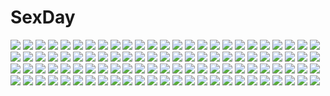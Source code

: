# SexDay
![](https://konachan.com/image/ee67af5f2f597e8e002a59decdfc760d/Konachan.com%20-%2024196%20black_lagoon%20gun%20hiroe_rei%20revy%20smoking%20weapon.jpg)
![](https://konachan.com/image/3c2fdf3dc65735ae44bd7e65f0058133/Konachan.com%20-%20177515%20ginko_%28mushishi%29%20mushishi%20sarnath%20smoking%20snow%20white_hair.jpg)
![](https://konachan.com/jpeg/bcb618c53622b9c7d2bcb36f7a0851f7/Konachan.com%20-%2018213%20school_rumble%20takano_akira%20transparent.jpg)
![](https://konachan.com/image/b02aa24536d004cf66884654e5de33b0/Konachan.com%20-%20154258%20gumi%20mayu_%28vocaloid%29%20rio_%28e2759%29%20vocaloid.jpg)
![](https://konachan.com/jpeg/e9179a089d5835d95d659dc48e945a35/Konachan.com%20-%20252980%20aqua_eyes%20blonde_hair%20blush%20breasts%20fingering%20game_cg%20green_eyes%20nipples%20purple_hair%20pussy%20thighhighs%20uncensored%20wanaca%20white%20winged_cloud.jpg)
![](https://konachan.com/image/a5be2137a9d1e4f357ced060f3ad996e/Konachan.com%20-%20225603%20aqua_eyes%20aqua_hair%20ass%20blush%20breasts%20corset%20dk_senie%20long_hair%20moon%20night%20no_bra%20sideboob%20sky%20stockings%20tears%20thighhighs%20topless%20twintails%20vocaloid.jpg)
![](https://konachan.com/image/6500e6b5740e39e135c3863fa1dca302/Konachan.com%20-%2042352%20katana%20konpaku_youmu%20saigyouji_yuyuko%20sword%20touhou%20weapon.jpg)
![](https://konachan.com/jpeg/9631d7394ed192621bfb120b4b5ac796/Konachan.com%20-%20243732%202girls%20apron%20blush%20brown_hair%20cake%20dress%20food%20fruit%20gamyuu_%28gamyu%29%20headdress%20maid%20orange_hair%20original%20pizza%20purple_eyes%20short_hair%20strawberry%20wink.jpg)
![](https://konachan.com/image/0db287ccc8f249fa60ac17fc1004217d/Konachan.com%20-%20261138%20anal%20anus%20ass%20breasts%20censored%20cum%20darkmaya%20fellatio%20fingering%20kneehighs%20necklace%20paizuri%20panties%20penis%20ponytail%20sex%20shirt%20skirt%20tie%20underwear%20urine.jpg)
![](https://konachan.com/image/0090ffee51b0048d5b4bcf6b44de29b7/Konachan.com%20-%20100658%202girls%20black_eyes%20black_hair%20blush%20breasts%20gray_hair%20long_hair%20original%20ponytail%20tears%20yuunagi_yuu.jpg)
![](https://konachan.com/image/95133bdd36f2c17ad9a9ee21737853c0/Konachan.com%20-%20144426%20alcot%20bodysuit%20breasts%20brown_eyes%20cleavage%20elbow_gloves%20game_cg%20gloves%20kamishiro_yuka%20long_hair%20naka_no_hito_nado_inai%20narumi_yuu%20red_hair%20skintight.jpg)
![](https://konachan.com/image/7b4fa2165326fcd6121cac9c8e955f4d/Konachan.com%20-%20132912%20blood%20dragon%20jinouga%20monster_hunter%20rained%20tagme%20urukususu%20weapon.jpg)
![](https://konachan.com/image/bdc6042ddef0a925b606a06245d0749d/Konachan.com%20-%2029246%20animal_ears%20littlewitch%20oyari_ashito.jpg)
![](https://konachan.com/jpeg/e7ad5fa1c930ac64b46238d5642817f2/Konachan.com%20-%20276900%20bed%20breast_hold%20breasts%20enosan_q%20fate_%28series%29%20fate_stay_night%20matou_sakura%20nude%20purple_eyes%20purple_hair.jpg)
![](https://konachan.com/image/9647d3c78f8fe584de7dc1ebac42beed/Konachan.com%20-%2031348%20amagahara_inaho%20favorite%20food%20game_cg%20happy_margaret%21%20kokonoka%20nishinomiya_shizuru%20rindou_saki.jpg)
![](https://konachan.com/jpeg/2bf47a496a0bdb95fbb44447ecf83af1/Konachan.com%20-%20265265%20boots%20breasts%20cake%20cleavage%20dress%20fire_emblem%20food%20long_hair%20necklace%20ponytail%20purple_eyes%20purple_hair%20signed%20thighhighs%20wanilmith.jpg)
![](https://konachan.com/image/d4c11f419ef67e5d7605b7060df7e858/Konachan.com%20-%20202046%20aqua_eyes%20brown_hair%20bubbles%20idolmaster%20idolmaster_cinderella_girls%20kneehighs%20long_hair%20school_uniform%20shibuya_rin%20skirt%20underwater%20uskumlu%20water.jpg)
![](https://konachan.com/image/6c2eb225bca6932a368079da0c265d78/Konachan.com%20-%2092262%20houjuu_nue%20touhou.jpg)
![](https://konachan.com/jpeg/1a832195fd80a3443319c448391e0562/Konachan.com%20-%2042719%20aisaka_taiga%20toradora.jpg)
![](https://konachan.com/jpeg/dcd7bd9254fad7e0dc7e785c2eac5aa1/Konachan.com%20-%20206153%20anus%20bed%20blush%20breasts%20ino%20m_no_violet%20morozu_mikouji%20nipples%20nude%20pussy%20pussy_juice%20spread_legs%20spread_pussy%20swindle%20twintails%20uncensored.jpg)
![](https://konachan.com/image/1a8399a6cf78195c70796bde7893c8c4/Konachan.com%20-%2036152%20macross%20macross_frontier%20male%20mecha%20ranka_lee%20saotome_alto.jpg)
![](https://konachan.com/jpeg/1f94501ffe83b56fa1f0bfbf615d136a/Konachan.com%20-%20136998%20blonde_hair%20building%20city%20clouds%20fate_zero%20fate_%28series%29%20gloves%20green_eyes%20moon%20motorcycle%20night%20saber%20sky%20stars%20sword%20weapon%20windtalker.jpg)
![](https://konachan.com/image/2b4dea64c0ba10d8f8c0431fca0d7107/Konachan.com%20-%20200439%20barefoot%20bed%20blush%20book%20chinese_clothes%20chinese_dress%20flowers%20jpeg_artifacts%20katsura_hinagiku%20long_hair%20petals%20pink_hair%20rose%20sunimu%20yellow_eyes.jpg)
![](https://konachan.com/image/fe4be9eb01dd0abd60d195069cc692a8/Konachan.com%20-%20155175%20anal%20barefoot%20breasts%20cum%20footjob%20gray_hair%20nipples%20original%20penis%20pointed_ears%20pussy%20uncensored.jpg)
![](https://konachan.com/image/b8393c2ea020d33889be654feb28f173/Konachan.com%20-%20279556%20aqua_eyes%20aqua_hair%20close%20hatsune_miku%20long_hair%20ojay%20twintails%20vocaloid.jpg)
![](https://konachan.com/jpeg/d02099bb533038db4bbb61280b34b24f/Konachan.com%20-%20267552%202girls%20black_hair%20blonde_hair%20blush%20dress%20headband%20loli%20long_hair%20nekotewi%20original%20panties%20ponytail%20red_eyes%20thighhighs%20underwear.jpg)
![](https://konachan.com/image/8fe1083b66530e8284f9fd2bdecc4cab/Konachan.com%20-%20126872%20bikini%20bow%20dress%20hat%20horns%20ibuki_suika%20konpaku_youmu%20mask%20myon%20saigyouji_yuyuko%20swimsuit%20touhou%20tsurukou_%28tksymkw%29%20weapon.jpg)
![](https://konachan.com/jpeg/d8a15f5afadc61f14f6aaa43b4c16562/Konachan.com%20-%20262346%20barefoot%20black_hair%20breasts%20censored%20cunnilingus%20ginhaha%20green_eyes%20headband%20horns%20long_hair%20male%20nipples%20nude%20penis%20pink_hair%20short_hair%20zero_two.jpg)
![](https://konachan.com/jpeg/2b4d5984bae69c9eba33c9c6208c0f95/Konachan.com%20-%20137942%20game_cg%20himegi_ageha%20kono_oozora_ni_tsubasa_wo_hirogete%20short_hair.jpg)
![](https://konachan.com/image/cf679c981f10e39e6eb2a200cba7ad66/Konachan.com%20-%20267675%20aqua_eyes%20barefoot%20blush%20bodysuit%20breasts%20demon%20drink%20fate_%28series%29%20hamadamiku01%20horns%20navel%20purple_hair%20sake%20short_hair%20spread_legs%20umbrella.jpg)
![](https://konachan.com/image/b141bb44cba4a34bf38886cd9d60b7b0/Konachan.com%20-%20101891%20elpinoy%20japanese_clothes%20katana%20mecha%20sword%20weapon.jpg)
![](https://konachan.com/image/51855d35a62c164d9850174249ff912e/Konachan.com%20-%20173455%20blue_eyes%20daidou_%28demitasse%29%20elbow_gloves%20gloves%20long_hair%20megurine_luka%20navel%20pink_hair%20thighhighs%20umbrella%20vocaloid.jpg)
![](https://konachan.com/image/2fe9207b8c36edc12f410ed83d98634a/Konachan.com%20-%20212545%20animal%20bird%20black_eyes%20black_hair%20blush%20brown_hair%20cat_smile%20flat_chest%20flowers%20green_eyes%20green_hair%20group%20loli%20male%20ryuu32%20torii%20vampire%20yukata.jpg)
![](https://konachan.com/jpeg/97a91317602e28af324fdd41a691dbee/Konachan.com%20-%20102189%20blonde_hair%20blue_eyes%20breast_grab%20breasts%20censored%20game_cg%20gray_hair%20long_hair%20maid%20nipples%20penis%20pussy%20pussy_juice%20renai_saimin%20sex%20thighhighs.jpg)
![](https://konachan.com/jpeg/e4eda7fcb75cba501d17535e11a6c29f/Konachan.com%20-%20301038%202girls%20black_hair%20blonde_hair%20blush%20cape%20fate_%28series%29%20gradient%20hat%20illyasviel_von_einzbern%20long_hair%20miyu_edelfelt%20nasii%20red_eyes%20snow%20yellow_eyes.jpg)
![](https://konachan.com/image/8629c7a719f9ae7ba289f930e44cd666/Konachan.com%20-%2019973%20angel%20blue%20blue_eyes%20candy%20dress%20ribbons%20sakurazawa_izumi%20short_hair%20vector%20wings.jpg)
![](https://konachan.com/image/ffde30866997ade13ab2f4bc4863a40e/Konachan.com%20-%20142883%20loli%20marui_mitsuba%20mitsudomoe%20pink%20zettai_ryouiki.jpg)
![](https://konachan.com/image/aed6b1713dd18bdbce81cd647a2c34c6/Konachan.com%20-%20236660%20ass%20boots%20breasts%20brown_eyes%20brown_hair%20dressing%20elbow_gloves%20erect_nipples%20gloves%20long_hair%20luse_maonang%20panties%20thighhighs%20tie%20twintails%20underwear.jpg)
![](https://konachan.com/jpeg/d6e77613caa0f51b493ac4f67b76d52b/Konachan.com%20-%2076638%20hatsune_miku%20kasane_teto%20rojiko%20twintails%20utau%20vocaloid.jpg)
![](https://konachan.com/image/f472111a70c68313e0f2ef2f00d64d77/Konachan.com%20-%20226496%20aqua_eyes%20blush%20bra%20breasts%20cameltoe%20game_cg%20kobuichi%20long_hair%20navel%20open_shirt%20panties%20senren_banka%20twintails%20underwear%20white_hair%20yukata%20yuzusoft.jpg)
![](https://konachan.com/jpeg/d2410dcb7f3a68954640caf674f612e7/Konachan.com%20-%2060292%20dark%20hatsune_miku%20vocaloid.jpg)
![](https://konachan.com/image/9d60845a2b12f27aac293a3e92278615/Konachan.com%20-%2046401%202girls%20alice_margatroid%20blonde_hair%20green_eyes%20hat%20jpeg_artifacts%20kirisame_marisa%20long_hair%20ribbons%20short_hair%20touhou%20witch%20yellow_eyes.jpg)
![](https://konachan.com/image/e85cfbda945df7f7d1d899cdba464812/Konachan.com%20-%2047138%20animal_ears%20gray_hair%20hat%20inubashiri_momiji%20japanese_clothes%20red_eyes%20short_hair%20tears%20touhou%20wolfgirl.jpg)
![](https://konachan.com/jpeg/81d66ed0489b1c5b07c3c645acbf6829/Konachan.com%20-%20257312%20animal%20anthropomorphism%20azur_lane%20blue_eyes%20bow%20clouds%20dress%20horns%20long_hair%20purple_hair%20sky%20tagme_%28artist%29%20unicorn_%28azur_lane%29%20wings.jpg)
![](https://konachan.com/image/41cc75a9e7ab7fcc10edbd5dda777591/Konachan.com%20-%20201935%20bed%20blonde_hair%20blue_eyes%20breasts%20crown%20garter_belt%20navel%20nipples%20panties%20princess_peach%20stockings%20super_mario%20thighhighs%20topless%20underwear.jpg)
![](https://konachan.com/jpeg/1e85f8db78d16b403bea1285c67092aa/Konachan.com%20-%20293042%20animal%20ayamy%20bat%20blush%20bow%20breasts%20cake%20cleavage%20food%20halloween%20hat%20heart%20hololive%20pumpkin%20short_hair%20thighhighs%20wings%20wink%20witch_hat%20yozora_mel.jpg)
![](https://konachan.com/image/4ba1f7f0ce75d9aba7c2d3996583ee45/Konachan.com%20-%2079376%20angel_beats%21%20hinata_hideki%20nakamura_yuri%20naoi_ayato%20otonashi_yuzuru%20school_uniform%20tachibana_kanade%20thighhighs%20u_%28mypace%29.jpg)
![](https://konachan.com/jpeg/ca7242fc44507a8106d24c97f6ea1d41/Konachan.com%20-%20272759%20bed%20blush%20brave_girl_ravens%20breasts%20brown_eyes%20brown_hair%20cum%20game_cg%20navel%20nipples%20open_shirt%20penis%20pussy%20sex%20tagme_%28artist%29%20uncensored.jpg)
![](https://konachan.com/jpeg/64369a6c515a8e55c6845dad0a139e8f/Konachan.com%20-%20256583%20aliasing%20blonde_hair%20breasts%20green_eyes%20hajimete_no_gal%20long_hair%20ponytail%20ribbons%20skirt%20tagme_%28artist%29%20thighhighs%20yame_yukana.jpg)
![](https://konachan.com/image/69fb1ef616fb3cd308ba2113a1b2a7e3/Konachan.com%20-%20105102%20blue_eyes%20blue_hair%20hatsune_miku%20vocaloid.jpg)
![](https://konachan.com/image/475bb5f674b155149d6af4d60250ae21/Konachan.com%20-%20175974%20blue_eyes%20blue_hair%20blush%20breasts%20japanese_clothes%20kimono%20long_hair%20miki_sayaka%20red_eyes%20red_hair%20sakura_kyouko%20short_hair%20yuri.jpg)
![](https://konachan.com/jpeg/d8f66ca0b79faf94dae358af0a68309c/Konachan.com%20-%20239991%20aqua_eyes%20black_hair%20blonde_hair%20bow%20cropped%20fang%20gray_eyes%20kanna_asuke%20kousaka_kirino%20kousaka_kyousuke%20long_hair%20male%20pajamas%20short_hair.jpg)
![](https://konachan.com/jpeg/b896396a3082303409b37ac0f50f587b/Konachan.com%20-%2059653%20oora_kanako%20sayonara_zetsubou_sensei%20vector.jpg)
![](https://konachan.com/image/051e19ce2e6e0f9e1f83fa2012484b46/Konachan.com%20-%2011275%20bed%20itoh_noemi%20sleeping%20with_you.jpg)
![](https://konachan.com/jpeg/90a20a6b9d2bcdbec32a6355f166bc7b/Konachan.com%20-%20193066%202girls%20book%20braids%20breasts%20cleavage%20game_cg%20inui_saki%20irina_avalon%20monochrome%20paper%20ponytail%20short_hair%20sprite%20suzumori%20yuuki_itsuka.jpg)
![](https://konachan.com/jpeg/81441b6d858b813c36083b0f2c3e5b9c/Konachan.com%20-%20292040%20blindfold%20breasts%20cleavage%20leotard%20nier%20nier%3A_automata%20pod_%28nier%3A_automata%29%20short_hair%20sword%20thighhighs%20weapon%20white_hair%20yashichii.jpg)
![](https://konachan.com/image/124b51944adcabb4a7d7ff9184c19ce2/Konachan.com%20-%20219608%20barefoot%20breasts%20brown_hair%20cleavage%20dress%20flowers%20green_eyes%20original%20retsuna%20short_hair%20tiara%20wristwear.jpg)
![](https://konachan.com/jpeg/407ded6be7151d87d7e62af82148926a/Konachan.com%20-%20221576%20aikawa_jun%20ama_mitsuki%20group%20kunagisa_tomo%20loli%20male%20niounomiya_izumu%20omokage_magokoro%20tagme_%28character%29%20zaregoto_series%20zerozaki_maiori.jpg)
![](https://konachan.com/image/9cdb6799babc41aa291ab626b20b0616/Konachan.com%20-%20125921%202girls%20animal%20animal_ears%20bird%20black_hair%20feathers%20hat%20marujin%20red_eyes%20shameimaru_aya%20short_hair%20sword%20touhou%20weapon%20white_hair%20wolfgirl.jpg)
![](https://konachan.com/image/1c76fc771c38c110d58a23795226e46b/Konachan.com%20-%20233235%20aliasing%20aqua_hair%20blush%20elbow_gloves%20flip_flappers%20gloves%20karuba_%28therace%29%20long_hair%20papika%20red_eyes.jpg)
![](https://konachan.com/jpeg/6597b980b8ee9f0d32c50ea9c14d39d2/Konachan.com%20-%20155817%20aqua_eyes%20aqua_hair%20cafekun%20hatsune_miku%20long_hair%20twintails%20vocaloid%20weekender_girl_%28vocaloid%29.jpg)
![](https://konachan.com/jpeg/bab0092a9cd22cb30cf2eff404892ced/Konachan.com%20-%20294807%20game_cg%20glasses%20golden_hour%20minamihama_yoriko%20more_%28company%29%20natori_suzu%20pantyhose%20short_hair.jpg)
![](https://konachan.com/jpeg/ce213e49bd1f0aa28d8d00950fcdbdd0/Konachan.com%20-%20210099%20alia%27s_carnival%20anus%20ass%20breasts%20cum%20game_cg%20mitha%20nanawind%20nipples%20ousaka_asuha%20pussy%20pussy_juice%20uncensored.jpg)
![](https://konachan.com/image/fd3d187b10522e2baa7760067def874e/Konachan.com%20-%2062542%20animal%20blue%20blue_eyes%20blue_hair%20bow%20cat%20headband%20madobe_nanami%20microsoft%20os-tan%20short_hair%20skirt%20windows%20wink.jpg)
![](https://konachan.com/image/60edb318fcdcfb5f45896a5f719833f1/Konachan.com%20-%2047248%20food%20pizza%20shishidou_akiha%20sora_wo_kakeru_shoujo.jpg)
![](https://konachan.com/image/0835d1930d87332ae4e37e071b433416/Konachan.com%20-%20232003%20barefoot%20love_live%21_school_idol_project%20love_live%21_sunshine%21%21%20orange_hair%20prbili%20red_eyes%20school_uniform%20short_hair%20skirt%20takami_chika%20water.jpg)
![](https://konachan.com/image/2681bdbcf6810f145c581808f33d3082/Konachan.com%20-%20221872%202girls%20anthropomorphism%20blush%20breasts%20japanese_clothes%20navel%20nipples%20nopan%20obiwan%20open_shirt%20pussy_juice%20shirt_lift%20skirt_lift%20watermark%20zoom_layer.jpg)
![](https://konachan.com/image/ec7066eae0d2d444f3bbcab8ae085465/Konachan.com%20-%20261340%20ass%20ass_grab%20blush%20breasts%20green_hair%20long_hair%20nude%20onsen%20parutoneru%20pink_eyes%20pink_hair%20short_hair%20sky%20tears%20tree%20vocaloid%20voiceroid%20water%20wet.jpg)
![](https://konachan.com/image/aac98f102ceabbea6939ec576d753438/Konachan.com%20-%20205495%20bed%20blush%20breasts%20condom%20cum%20footjob%20long_hair%20nipples%20nude%20original%20phone%20senri%20thighhighs%20wet.jpg)
![](https://konachan.com/image/4fcbcb2f7da506e4141a98f72ddd4f99/Konachan.com%20-%20280741%20black_eyes%20black_hair%20building%20car%20city%20dress%20koh_%28minagi_kou%29%20long_hair%20male%20original%20tie%20umbrella.jpg)
![](https://konachan.com/image/c4faf24608ea48a09f69a75941855581/Konachan.com%20-%2026427%20abenobashi_mahou_shoutengai%20asahina_arumi%20photo%20vector.jpeg)
![](https://konachan.com/jpeg/dec3c8b2f6e5cb489104ad5486378609/Konachan.com%20-%20125551%20barefoot%20blue_hair%20cameltoe%20doukutsu_monogatari%20misery%20red_eyes.jpg)
![](https://konachan.com/jpeg/4c8a74268c2d6a7e8bb107f16df391e9/Konachan.com%20-%20236418%20kobayashi_%28maidragon%29%20kobayashi-san_chi_no_maid_dragon%20tagme_%28artist%29%20tooru_%28maidragon%29%20valentine%20waifu2x%20white.jpg)
![](https://konachan.com/image/38f101a2825cf1a1c53b36020391588d/Konachan.com%20-%20102874%20aqua_eyes%20aqua_hair%20hatsune_miku%20headphones%20long_hair%20microphone%20panties%20thighhighs%20twintails%20underwear%20vocaloid%20yawarabi_juubee.jpg)
![](https://konachan.com/image/357d0d05573547c6841793fe9883a973/Konachan.com%20-%2096393%20black_hair%20blue_eyes%20hatsune_miku%20microphone%20twintails%20vocaloid%20white.jpg)
![](https://konachan.com/jpeg/f935bbbe9fa73d5f6505eada5f9fca7e/Konachan.com%20-%20107917%20brown_eyes%20brown_hair%20camera%20clouds%20game_cg%20koi_de_wa_naku%20skirt%20sky%20tomose_shunsaku%20uto_mitsuki.jpg)
![](https://konachan.com/image/5f53fb6ff35132786868ca90940bcf1b/Konachan.com%20-%20117045%20blonde_hair%20blue_eyes%20breasts%20cleavage%20dress%20flowers%20flyff%20long_hair%20tagme.jpg)
![](https://konachan.com/jpeg/3afdcd744374d902b89da9ddb0bc62d9/Konachan.com%20-%20275028%20bra%20breasts%20chyan%20cleavage%20collar%20dress%20fang%20garter%20gloves%20hoodie%20long_hair%20navel%20original%20panties%20ponytail%20purple_hair%20thighhighs%20underwear%20wristwear.jpg)
![](https://konachan.com/image/b280328f9c08649fa4164ef3f92f0528/Konachan.com%20-%2012718%20canal_volphied%20kanon%20lost_universe%20minase_nayuki%20sugimura_tomokazu.jpg)
![](https://konachan.com/jpeg/3cad058e1f099cfcbd6cf7d7c3791e31/Konachan.com%20-%20301613%20anmi%20ass%20barefoot%20blush%20bra%20breasts%20brown_eyes%20cleavage%20cropped%20kneehighs%20long_hair%20panties%20ponytail%20scan%20short_hair%20thighhighs%20underwear%20white%20wink.jpg)
![](https://konachan.com/image/0edcb6afbcb97d7d1612425961bf0914/Konachan.com%20-%20219787%20all_male%20blonde_hair%20cdash817%20chain%20cigarette%20fire%20kick%20magic%20male%20one_piece%20sanji%20short_hair%20smoking%20suit%20tie.jpg)
![](https://konachan.com/image/57b087cc81265619106dfb50e67ac6d0/Konachan.com%20-%2083463%20artoria_pendragon_%28all%29%20blonde_hair%20fate_%28series%29%20fate_stay_night%20ponytail%20ribbons%20saber%20saber_lily%20sword%20weapon.jpg)
![](https://konachan.com/image/52aafdc3c6ec250dae76870fe47ea992/Konachan.com%20-%2089834%20blue_eyes%20building%20city%20dress%20el-zheng%20gray_hair%20long_hair%20moon%20night%20original%20space%20thighhighs%20water.jpg)
![](https://konachan.com/image/b313aa1e19b381cca5699fc4215381b7/Konachan.com%20-%209422%20air%20kamio_misuzu.jpg)
![](https://konachan.com/image/d404dbe30bd3412033ade19e661659e4/Konachan.com%20-%2020179%20higurashi_no_naku_koro_ni%20maebara_keiichi%20ryuuguu_rena.jpg)
![](https://konachan.com/image/59d2b3fb5cccee9795bcca6a905fbe84/Konachan.com%20-%20189280%20ass%20ball%20blonde_hair%20bubbles%20cropped%20flowers%20green_eyes%20hat%20lost_crusade%20panties%20skirt%20sunflower%20swimsuit%20tagme_%28character%29%20underwear%20wings.jpg)
![](https://konachan.com/jpeg/ba7fd547bd9c4f0df2f51472b09fa57b/Konachan.com%20-%2060614%20asahina_mikuru%20bikini%20blue%20suzumiya_haruhi_no_yuutsu%20swimsuit.jpg)
![](https://konachan.com/jpeg/d633435d1d3ce267af64d9a6b64e09f2/Konachan.com%20-%20173085%202girls%20brown_hair%20fault%20game_cg%20navel%20panties%20panty_pull%20ponytail%20pussy%20saeki_ai%20skirt%20skirt_lift%20taka_tony%20thighhighs%20twintails%20underwear%20upskirt.jpg)
![](https://konachan.com/jpeg/607cf12057f70407aee8a493bcbdea86/Konachan.com%20-%20170108%202girls%20ass%20black_hair%20blush%20breasts%20brown_hair%20hapymaher%20long_hair%20navel%20nipples%20no_bra%20panties%20ponytail%20red_eyes%20scan%20shorts%20twintails%20underwear%20wink.jpg)
![](https://konachan.com/image/6c5891a743c5d1c291cf31eeec8dca18/Konachan.com%20-%20208605%20all_male%20cage%20creepypasta%20green_eyes%20male%20scarf%20shackles.jpg)
![](https://konachan.com/image/c8c12462ca02dcc2a993ddddfdc76eab/Konachan.com%20-%20145789%20apron%20bed%20bondage%20breasts%20chain%20collar%20crying%20lisbeth%20nipples%20pink_eyes%20pink_hair%20sex%20sword_art_online%20torn_clothes.jpg)
![](https://konachan.com/image/0805833fc188eba5278b0664980155b5/Konachan.com%20-%20113009%20akemi_homura%20charlotte_%28mahou_shoujo_madoka_magica%29%20kaname_madoka%20mahou_shoujo_madoka_magica%20miki_sayaka%20sakura_kyouko%20tomoe_mami.jpg)
![](https://konachan.com/jpeg/daa1c88c94dc9fe52e786d3d365b3513/Konachan.com%20-%20182840%20amakura%20brown_eyes%20brown_hair%20food%20game_cg%20headband%20long_hair%20mutsuki_misora%20panties%20root_nuko%20spread_legs%20umisora_no_fragments%20underwear.jpg)
![](https://konachan.com/jpeg/f3ad5e0c128eaf5276b5bc3a5781fb22/Konachan.com%20-%20173994%20black_eyes%20black_hair%20bra%20brown_hair%20fault%20handjob%20panties%20penis%20saeki_ai%20taka_tony%20uncensored%20underwear.jpg)
![](https://konachan.com/image/d3a1e967ef6eba6e310e2605f7154a0d/Konachan.com%20-%20131786%20black_hair%20dress%20houjuu_nue%20magic%20moon%20night%20red_eyes%20sky%20spear%20stars%20thighhighs%20touhou%20ugume%20weapon%20wings.jpg)
![](https://konachan.com/image/aae76a1e560eb02abe836fe250343c0f/Konachan.com%20-%20133284%20beach%20eiyuu_densetsu%20elie_macdowell%20enami_katsumi%20falcom%20fran_seeker%20group%20kea%20lloyd_bannings%20loli%20male%20no%C3%ABl_seeker%20sunset%20swimsuit%20tio_plato.jpg)
![](https://konachan.com/jpeg/2f793d148ca089092a0b5d62cd2b751b/Konachan.com%20-%20108973%20erect_nipples%20koutaro%20school_swimsuit%20school_uniform%20short_hair%20swimsuit.jpg)
![](https://konachan.com/image/5126d1d87710b42bc2dd590ec6d0725e/Konachan.com%20-%20200138%20apron%20aqua_eyes%20blush%20bow%20braids%20cura%20fang%20gloves%20hachiroku%20hat%20loli%20long_hair%20lose%20maitetsu%20pink_hair%20red_eyes%20red_hair%20shorts%20socks%20uniform.jpg)
![](https://konachan.com/image/069b604bfecaffde86ab9bb5bfb9bbdc/Konachan.com%20-%2080252%20animal%20blonde_hair%20boots%20original%20refeia%20short_hair%20thighhighs%20water%20wolf.jpg)
![](https://konachan.com/image/ad11c3369aaa4e6857b4d3639484355a/Konachan.com%20-%20301312%20anthropomorphism%20azur_lane%20breasts%20cleavage%20gejigejier%20goth-loli%20gray_hair%20lolita_fashion%20long_hair%20red_eyes%20skirt_lift%20twintails.jpg)
